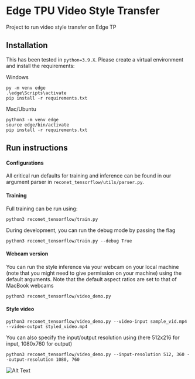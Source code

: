 # Edge TPU Video Style Transfer
Project to run video style transfer on Edge TP


## Installation

This has been tested in `python=3.9.X`. Please create a virtual environment and install the requirements: 

Windows
```
py -m venv edge
.\edge\Scripts\activate
pip install -r requirements.txt
```

Mac/Ubuntu
```
python3 -m venv edge
source edge/bin/activate
pip install -r requirements.txt
```

## Run instructions

#### Configurations 

All critical run defaults for training and inference can be found in our argument parser in
`reconet_tensorflow/utils/parser.py`. 

#### Training

Full training can be run using: 

```
python3 reconet_tensorflow/train.py
```

During development, you can run the debug mode by passing the flag 

```
python3 reconet_tensorflow/train.py --debug True
```


#### Webcam version

You can run the style inference via your webcam on your local machine (note that you might need to give permission 
on your machine) using the default arguments. Note that the default aspect ratios are set to that of MacBook 
webcams

```
python3 reconet_tensorflow/video_demo.py
```

#### Style video

```
python3 reconet_tensorflow/video_demo.py --video-input sample_vid.mp4 --video-output styled_video.mp4
```

You can also specify the input/output resolution using (here 512x216 for input, 1080x760 for output)

```
python3 reconet_tensorflow/video_demo.py --input-resolution 512, 360 --output-resolution 1080, 760
```


![Alt Text](kings_parade.gif)
